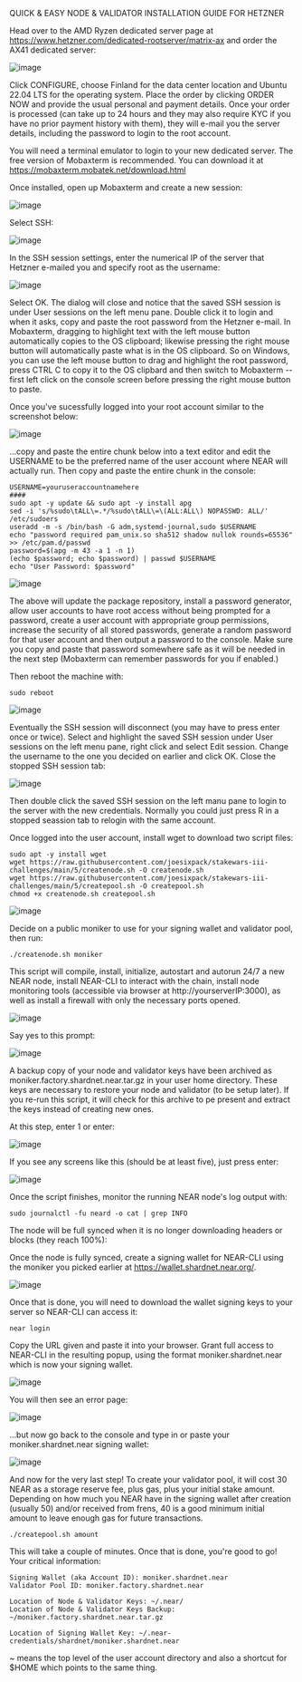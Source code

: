 QUICK & EASY NODE & VALIDATOR INSTALLATION GUIDE FOR HETZNER

Head over to the AMD Ryzen dedicated server page at https://www.hetzner.com/dedicated-rootserver/matrix-ax and order the AX41 dedicated server:

![image](https://user-images.githubusercontent.com/23145642/187998813-2e4133f5-947c-4844-bcbf-328e9610fcfc.png)

Click CONFIGURE, choose Finland for the data center location and Ubuntu 22.04 LTS for the operating system.  Place the order by clicking ORDER NOW and provide the usual personal and payment details.  Once your order is processed (can take up to 24 hours and they may also require KYC if you have no prior payment history with them), they will e-mail you the server details, including the password to login to the root account.

You will need a terminal emulator to login to your new dedicated server.  The free version of Mobaxterm is recommended.  You can download it at https://mobaxterm.mobatek.net/download.html

Once installed, open up Mobaxterm and create a new session:

![image](https://user-images.githubusercontent.com/23145642/187999957-48339c0f-1a4c-490d-ab24-cf749187b162.png)

Select SSH:

![image](https://user-images.githubusercontent.com/23145642/188000096-d35d1255-afd0-4fce-a91a-bab62a07b6e6.png)

In the SSH session settings, enter the numerical IP of the server that Hetzner e-mailed you and specify root as the username:

![image](https://user-images.githubusercontent.com/23145642/188000298-241a6521-e0dd-41a1-94ca-62c5fc18a458.png)

Select OK.  The dialog will close and notice that the saved SSH session is under User sessions on the left menu pane.  Double click it to login and when it asks, copy and paste the root password from the Hetzner e-mail.  In Mobaxterm, dragging to highlight text with the left mouse button automatically copies to the OS clipboard; likewise pressing the right mouse button will automatically paste what is in the OS clipboard.  So on Windows, you can use the left mouse button to drag and highlight the root password, press CTRL C to copy it to the OS clipbard and then switch to Mobaxterm -- first left click on the console screen before pressing the right mouse button to paste.

Once you've sucessfully logged into your root account similar to the screenshot below:

![image](https://user-images.githubusercontent.com/23145642/188002670-c6147248-daef-4ce3-a4cc-33117030dbb0.png)

...copy and paste the entire chunk below into a text editor and edit the USERNAME to be the preferred name of the user account where NEAR will actually run.  Then copy and paste the entire chunk in the console:

```
USERNAME=youruseraccountnamehere
####
sudo apt -y update && sudo apt -y install apg
sed -i 's/%sudo\tALL\=.*/%sudo\tALL\=\(ALL:ALL\) NOPASSWD: ALL/' /etc/sudoers
useradd -m -s /bin/bash -G adm,systemd-journal,sudo $USERNAME
echo "password required pam_unix.so sha512 shadow nullok rounds=65536" >> /etc/pam.d/passwd
password=$(apg -m 43 -a 1 -n 1)
(echo $password; echo $password) | passwd $USERNAME
echo "User Password: $password"
```

![image](https://user-images.githubusercontent.com/23145642/188006237-1d8d6c28-c53d-4a4c-aa3a-daeae687e815.png)

The above will update the package repository, install a password generator, allow user accounts to have root access without being prompted for a password, create a user account with appropriate group permissions, increase the security of all stored passwords, generate a random password for that user account and then output a password to the console.  Make sure you copy and paste that password somewhere safe as it will be needed in the next step (Mobaxterm can remember passwords for you if enabled.)

Then reboot the machine with:

```
sudo reboot
```

![image](https://user-images.githubusercontent.com/23145642/188006633-8ddd56cd-2fa9-4d23-8b62-94e2ab70143f.png)

Eventually the SSH session will disconnect (you may have to press enter once or twice).  Select and highlight the saved SSH session under User sessions on the left menu pane, right click and select Edit session.  Change the username to the one you decided on earlier and click OK.  Close the stopped SSH session tab:

![image](https://user-images.githubusercontent.com/23145642/188007633-ca7be2f2-0ca7-499c-9eb1-9d079f1e2498.png)

Then double click the saved SSH session on the left manu pane to login to the server with the new credentials.  Normally you could just press R in a stopped seassion tab to relogin with the same account.

Once logged into the user account, install wget to download two script files:

```
sudo apt -y install wget
wget https://raw.githubusercontent.com/joesixpack/stakewars-iii-challenges/main/5/createnode.sh -O createnode.sh
wget https://raw.githubusercontent.com/joesixpack/stakewars-iii-challenges/main/5/createpool.sh -O createpool.sh
chmod +x createnode.sh createpool.sh
```

![image](https://user-images.githubusercontent.com/23145642/188010838-9f325049-1709-450b-9217-090d50f0aaa8.png)

Decide on a public moniker to use for your signing wallet and validator pool, then run:

```
./createnode.sh moniker
```

This script will compile, install, initialize, autostart and autorun 24/7 a new NEAR node, install NEAR-CLI to interact with the chain, install node monitoring tools (accessible via browser at http://yourserverIP:3000), as well as install a firewall with only the necessary ports opened.

![image](https://user-images.githubusercontent.com/23145642/188021509-2f9ad25c-f0cf-48b5-875c-91444c3da63b.png)

Say yes to this prompt:

![image](https://user-images.githubusercontent.com/23145642/188024628-1de3df50-51a6-4c64-9b19-2d89e3c9a1e3.png)

A backup copy of your node and validator keys have been archived as moniker.factory.shardnet.near.tar.gz in your user home directory.  These keys are necessary to restore your node and validator (to be setup later).  If you re-run this script, it will check for this archive to pe present and extract the keys instead of creating new ones.

At this step, enter 1 or enter:

![image](https://user-images.githubusercontent.com/23145642/188014037-4b8a1950-6dd9-4ef5-a048-e72fdf761c42.png)

If you see any screens like this (should be at least five), just press enter:

![image](https://user-images.githubusercontent.com/23145642/188014257-fa6ed042-d168-4c1f-b616-a032a9debb17.png)

Once the script finishes, monitor the running NEAR node's log output with:

```
sudo journalctl -fu neard -o cat | grep INFO
```

The node will be full synced when it is no longer downloading headers or blocks (they reach 100%):




Once the node is fully synced, create a signing wallet for NEAR-CLI using the moniker you picked earlier at https://wallet.shardnet.near.org/.  

![image](https://user-images.githubusercontent.com/23145642/188026474-fed90139-181a-4f2a-852b-47ad8f3e9324.png)

Once that is done, you will need to download the wallet signing keys to your server so NEAR-CLI can access it:

```
near login
```

Copy the URL given and paste it into your browser.  Grant full access to NEAR-CLI in the resulting popup, using the format moniker.shardnet.near which is now your signing wallet.

![image](https://user-images.githubusercontent.com/23145642/188027581-c46d2889-98b5-497c-87ae-062ca0ae268e.png)

You will then see an error page:

![image](https://user-images.githubusercontent.com/23145642/188027810-ba0a9622-af85-4d33-b1c1-4dfe9f82530a.png)

...but now go back to the console and type in or paste your moniker.shardnet.near signing wallet:

![image](https://user-images.githubusercontent.com/23145642/188027322-61a59a0e-8b5d-4b16-bd84-074144660ccc.png)

And now for the very last step!  To create your validator pool, it will cost 30 NEAR as a storage reserve fee, plus gas, plus your initial stake amount.  Depending on how much you NEAR have in the signing wallet after creation (usually 50) and/or received from frens, 40 is a good minimum initial amount to leave enough gas for future transactions.

```
./createpool.sh amount
```

This will take a couple of minutes.  Once that is done, you're good to go!  Your critical information:

```
Signing Wallet (aka Account ID): moniker.shardnet.near
Validator Pool ID: moniker.factory.shardnet.near

Location of Node & Validator Keys: ~/.near/
Location of Node & Validator Keys Backup: ~/moniker.factory.shardnet.near.tar.gz

Location of Signing Wallet Key: ~/.near-credentials/shardnet/moniker.shardnet.near
```

~ means the top level of the user account directory and also a shortcut for $HOME which points to the same thing.
